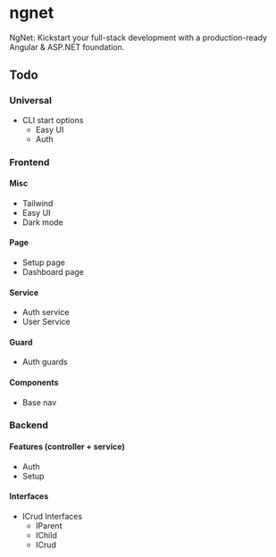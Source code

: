 # ngnet
NgNet: Kickstart your full-stack development with a production-ready Angular &amp; ASP.NET foundation.

## Todo
### Universal
- CLI start options
  - Easy UI
  - Auth

### Frontend
#### Misc
- Tailwind
- Easy UI
- Dark mode
#### Page
- Setup page
- Dashboard page
#### Service
- Auth service
- User Service
#### Guard
- Auth guards
#### Components
- Base nav

### Backend
#### Features (controller + service)
- Auth
- Setup 
#### Interfaces
- ICrud Interfaces
  - IParent
  - IChild
  - ICrud
